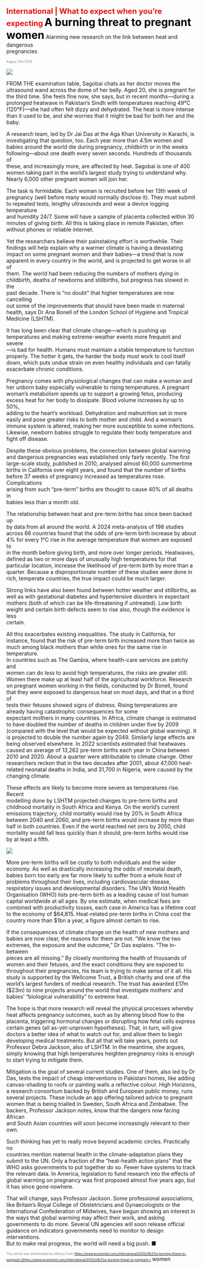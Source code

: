 <span style="color:#E3120B; font-size:14.9pt; font-weight:bold;">International | What to expect when you’re expecting</span>
<span style="color:#000000; font-size:21.0pt; font-weight:bold;">A burning threat to pregnant women</span>
Alarming new research on the link between heat and dangerous  
pregnancies

<span style="color:#808080; font-size:6.2pt;">August 21st 2025</span>
  

![](../images/047_A_burning_threat_to_pregnant_women/p0195_img01.jpeg)
  
FROM THE examination table, Sagobai chats as her doctor moves the  
ultrasound wand across the dome of her belly. Aged 20, she is pregnant for  
the third time. She feels fine now, she says, but in recent months—during a  
prolonged heatwave in Pakistan’s Sindh with temperatures reaching 49°C  
(120°F)—she had often felt dizzy and dehydrated. The heat is more intense  
than it used to be, and she worries that it might be bad for both her and the  
baby.

A research team, led by Dr Jai Das at the Aga Khan University in Karachi, is  
investigating that question, too. Each year more than 4.5m women and  
babies around the world die during pregnancy, childbirth or in the weeks
following—about one death every seven seconds. Hundreds of thousands of  
these, and increasingly more, are affected by heat. Sagobai is one of 400  
women taking part in the world’s largest study trying to understand why.  
Nearly 6,000 other pregnant women will join her.

The task is formidable. Each woman is recruited before her 13th week of  
pregnancy (well before many would normally disclose it). They must submit  
to repeated tests, lengthy ultrasounds and wear a device logging temperature  
and humidity 24/7. Some will have a sample of placenta collected within 30  
minutes of giving birth. All this is taking place in remote Pakistan, often  
without phones or reliable internet.

Yet the researchers believe their painstaking effort is worthwhile. Their  
findings will help explain why a warmer climate is having a devastating  
impact on some pregnant women and their babies—a trend that is now  
apparent in every country in the world, and is projected to get worse in all of  
them. The world had been reducing the numbers of mothers dying in  
childbirth, deaths of newborns and stillbirths, but progress has slowed in the  
past decade. There is “no doubt” that higher temperatures are now cancelling  
out some of the improvements that should have been made in maternal  
health, says Dr Ana Bonell of the London School of Hygiene and Tropical  
Medicine (LSHTM).

It has long been clear that climate change—which is pushing up  
temperatures and making extreme-weather events more frequent and severe  
—is bad for health. Humans must maintain a stable temperature to function  
properly. The hotter it gets, the harder the body must work to cool itself  
down, which puts undue strain on even healthy individuals and can fatally  
exacerbate chronic conditions.

Pregnancy comes with physiological changes that can make a woman and  
her unborn baby especially vulnerable to rising temperatures. A pregnant  
woman’s metabolism speeds up to support a growing fetus, producing  
excess heat for her body to dissipate. Blood volume increases by up to 50%,  
adding to the heart’s workload. Dehydration and malnutrition set in more  
easily and pose greater risks to both mother and child. And a woman’s  
immune system is altered, making her more susceptible to some infections.
Likewise, newborn babies struggle to regulate their body temperature and  
fight off disease.

Despite these obvious problems, the connection between global warming  
and dangerous pregnancies was established only fairly recently. The first  
large-scale study, published in 2010, analysed almost 60,000 summertime  
births in California over eight years, and found that the number of births  
before 37 weeks of pregnancy increased as temperatures rose. Complications  
arising from such “pre-term” births are thought to cause 40% of all deaths in  
babies less than a month old.

The relationship between heat and pre-term births has since been backed up  
by data from all around the world. A 2024 meta-analysis of 198 studies  
across 66 countries found that the odds of pre-term birth increase by about  
4% for every 1°C rise in the average temperature that women are exposed to  
in the month before giving birth, and more over longer periods. Heatwaves,  
defined as two or more days of unusually high temperatures for that  
particular location, increase the likelihood of pre-term birth by more than a  
quarter. Because a disproportionate number of these studies were done in  
rich, temperate countries, the true impact could be much larger.

Strong links have also been found between hotter weather and stillbirths, as  
well as with gestational diabetes and hypertensive disorders in expectant  
mothers (both of which can be life-threatening if untreated). Low birth  
weight and certain birth defects seem to rise also, though the evidence is less  
certain.

All this exacerbates existing inequalities. The study in California, for  
instance, found that the risk of pre-term birth increased more than twice as  
much among black mothers than white ones for the same rise in temperature.  
In countries such as The Gambia, where health-care services are patchy and  
women can do less to avoid high temperatures, the risks are greater still.  
Women there make up at least half of the agricultural workforce. Research  
on pregnant women working in the fields, conducted by Dr Bonell, found  
that they were exposed to dangerous heat on most days, and that in a third of  
tests their fetuses showed signs of distress.
Rising temperatures are already having catastrophic consequences for some  
expectant mothers in many countries. In Africa, climate change is estimated  
to have doubled the number of deaths in children under five by 2009  
(compared with the level that would be expected without global warming). It  
is projected to double the number again by 2049. Similarly large effects are  
being observed elsewhere. In 2022 scientists estimated that heatwaves  
caused an average of 13,262 pre-term births each year in China between  
2010 and 2020. About a quarter were attributable to climate change. Other  
researchers reckon that in the two decades after 2001, about 47,000 heat-  
related neonatal deaths in India, and 31,700 in Nigeria, were caused by the  
changing climate.

These effects are likely to become more severe as temperatures rise. Recent  
modelling done by LSHTM projected changes to pre-term births and  
childhood mortality in South Africa and Kenya. On the world’s current  
emissions trajectory, child mortality would rise by 20% in South Africa  
between 2040 and 2060, and pre-term births would increase by more than  
half in both countries. Even if the world reached net zero by 2050, child  
mortality would fall less quickly than it should; pre-term births would rise  
by at least a fifth.

![](../images/047_A_burning_threat_to_pregnant_women/p0198_img01.jpeg)

More pre-term births will be costly to both individuals and the wider  
economy. As well as drastically increasing the odds of neonatal death,  
babies born too early are far more likely to suffer from a whole host of  
problems throughout their lives, including cardiovascular disease,  
respiratory issues and developmental disorders. The UN’s World Health  
Organisation (WHO) lists pre-term birth as a leading cause of lost human  
capital worldwide at all ages. By one estimate, when medical fees are  
combined with productivity losses, each case in America has a lifetime cost  
to the economy of $64,815. Heat-related pre-term births in China cost the  
country more than $1bn a year, a figure almost certain to rise.

If the consequences of climate change on the health of new mothers and  
babies are now clear, the reasons for them are not. “We know the two  
extremes, the exposure and the outcome,” Dr Das explains. “The in-between  
pieces are all missing.” By closely monitoring the health of thousands of  
women and their fetuses, and the exact conditions they are exposed to  
throughout their pregnancies, his team is trying to make sense of it all. His  
study is supported by the Wellcome Trust, a British charity and one of the  
world’s largest funders of medical research. The trust has awarded £17m  
($23m) to nine projects around the world that investigate mothers’ and  
babies’ “biological vulnerability” to extreme heat.

The hope is that more research will reveal the physical processes whereby  
heat affects pregnancy outcomes, such as by altering blood flow to the  
placenta, triggering hormonal changes or disrupting how fetal cells express  
certain genes (all as-yet-unproven hypotheses). That, in turn, will give  
doctors a better idea of what to watch out for, and allow them to begin  
developing medical treatments. But all that will take years, points out  
Professor Debra Jackson, also of LSHTM. In the meantime, she argues,  
simply knowing that high temperatures heighten pregnancy risks is enough  
to start trying to mitigate them.

Mitigation is the goal of several current studies. One of them, also led by Dr  
Das, tests the impact of cheap interventions in Pakistani homes, like adding  
canvas-shading to roofs or painting walls a reflective colour. High Horizons,  
a research consortium backed by British and European public money, runs  
several projects. These include an app offering tailored advice to pregnant  
women that is being trialled in Sweden, South Africa and Zimbabwe. The
backers, Professor Jackson notes, know that the dangers now facing African  
and South Asian countries will soon become increasingly relevant to their  
own.

Such thinking has yet to really move beyond academic circles. Practically no  
countries mention maternal health in the climate-adaptation plans they  
submit to the UN. Only a fraction of the “heat-health action plans” that the  
WHO asks governments to put together do so. Fewer have systems to track  
the relevant data. In America, legislation to fund research into the effects of  
global warming on pregnancy was first proposed almost five years ago, but  
it has since gone nowhere.

That will change, says Professor Jackson. Some professional associations,  
like Britain’s Royal College of Obstetricians and Gynaecologists or the  
International Confederation of Midwives, have begun showing an interest in  
the ways that global warming may affect their work, and asking  
governments to do more. Several UN agencies will soon release official  
guidance on indicators governments need to monitor to design interventions.  
But to make real progress, the world will need a big push. ■

<span style="color:#808080; font-size:6.2pt;">This article was downloaded by zlibrary from [https://www.economist.com//international/2025/08/21/a-burning-threat-to-pregnant-](https://www.economist.com//international/2025/08/21/a-burning-threat-to-pregnant-)</span>
women